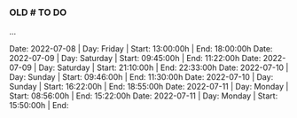 
### OLD # TO DO
...

Date: 2022-07-08 | Day: Friday   | Start: 13:00:00h | End: 18:00:00h 
Date: 2022-07-09 | Day: Saturday | Start: 09:45:00h | End: 11:22:00h 
Date: 2022-07-09 | Day: Saturday | Start: 21:10:00h | End: 22:33:00h 
Date: 2022-07-10 | Day: Sunday   | Start: 09:46:00h | End: 11:30:00h
Date: 2022-07-10 | Day: Sunday   | Start: 16:22:00h | End: 18:55:00h
Date: 2022-07-11 | Day: Monday   | Start: 08:56:00h | End: 15:22:00h
Date: 2022-07-11 | Day: Monday   | Start: 15:50:00h | End:
